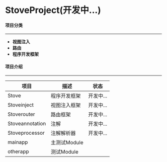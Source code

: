 # StoveProject(开发中...)

#### 项目分类
---
 * **视图注入**
 * **路由**
 * **程序开发框架**


#### **项目介绍**
---

项目           |描述        |状态
---------------|------------|---
Stove          |程序开发框架 |开发中...
Stoveinject    |视图注入框架 |开发中...
Stoverouter    |路由框架     |开发中...
Stoveannotation|注解         |开发中...
Stoveprocessor |注解解析器   |开发中...
mainapp        |主测试Module |
otherapp       |测试Module   |



